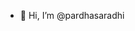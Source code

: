 - 👋 Hi, I’m @pardhasaradhi

<!---
pardhasaradhiii/pardhasaradhiii is a ✨ special ✨ repository because its `README.md` (this file) appears on your GitHub profile.
You can click the Preview link to take a look at your changes.
--->
